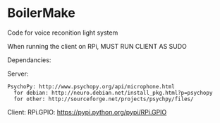 BoilerMake
==========
Code for voice reconition light system

When running the client on RPi, MUST RUN CLIENT AS SUDO

Dependancies: 

  Server: 
  
    PsychoPy: http://www.psychopy.org/api/microphone.html 
      for debian: http://neuro.debian.net/install_pkg.html?p=psychopy 
      for other: http://sourceforge.net/projects/psychpy/files/ 
  
  Client: 
    RPi.GPIO: https://pypi.python.org/pypi/RPi.GPIO 
 
